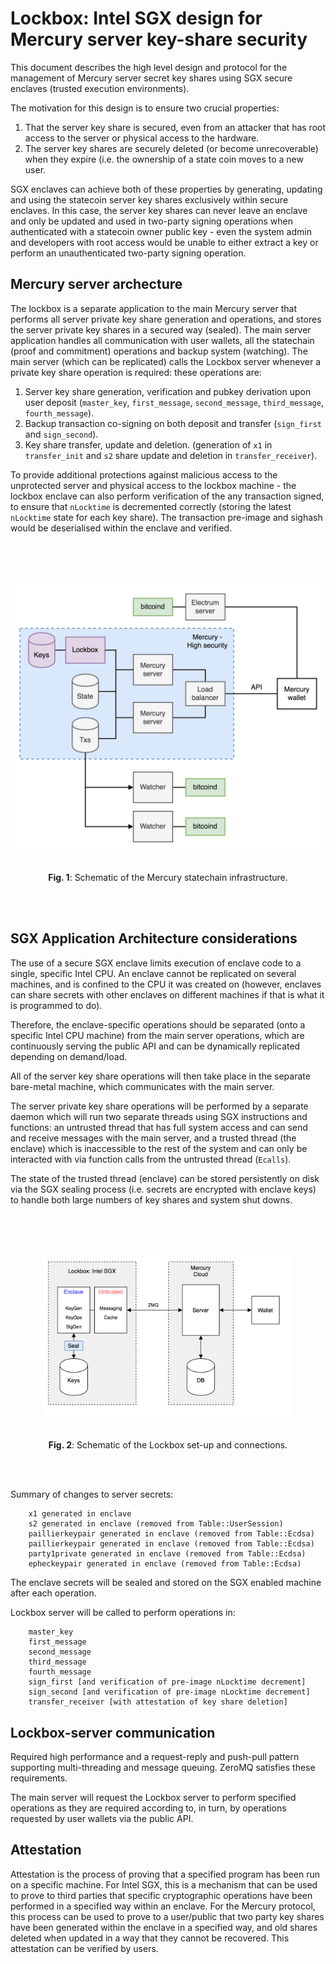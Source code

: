 # Lockbox: Intel SGX design for Mercury server key-share security

This document describes the high level design and protocol for the management of Mercury server secret key shares using SGX secure enclaves (trusted execution environments). 

The motivation for this design is to ensure two crucial properties: 

1. That the server key share is secured, even from an attacker that has root access to the server or physical access to the hardware. 
2. The server key shares are securely deleted (or become unrecoverable) when they expire (i.e. the ownership of a state coin moves to a new user. 

SGX enclaves can achieve both of these properties by generating, updating and using the statecoin server key shares exclusively within secure enclaves. In this case, the server key shares can never leave an enclave and only be updated and used in two-party signing operations when authenticated with a statecoin owner public key - even the system admin and developers with root access would be unable to either extract a key or perform an unauthenticated two-party signing operation. 

## Mercury server archecture

The lockbox is a separate application to the main Mercury server that performs all server private key share generation and operations, and stores the server private key shares in a secured way (sealed). The main server application handles all communication with user wallets, all the statechain (proof and commitment) operations and backup system (watching). The main server (which can be replicated) calls the Lockbox server whenever a private key share operation is required: these operations are:

1. Server key share generation, verification and pubkey derivation upon user deposit (`master_key`, `first_message`, `second_message`, `third_message`, `fourth_message`). 
2. Backup transaction co-signing on both deposit and transfer (`sign_first` and `sign_second`). 
3. Key share transfer, update and deletion. (generation of `x1` in `transfer_init` and `s2` share update and deletion in `transfer_receiver`). 

To provide additional protections against malicious access to the unprotected server and physical access to the lockbox machine - the lockbox enclave can also perform verification of the any transaction signed, to ensure that `nLocktime` is decremented correctly (storing the latest `nLocktime` state for each key share). The transaction pre-image and sighash would be deserialised within the enclave and verified. 

<br><br>
<p align="center">
<img src="images/fig1.png" align="middle" width="550" vspace="20">
</p>

<p align="center">
  <b>Fig. 1</b>: Schematic of the Mercury statechain infrastructure. 
</p>
<br><br>

## SGX Application Architecture considerations

The use of a secure SGX enclave limits execution of enclave code to a single, specific Intel CPU. An enclave cannot be replicated on several machines, and is confined to the CPU it was created on (however, enclaves can share secrets with other enclaves on different machines if that is what it is programmed to do). 

Therefore, the enclave-specific operations should be separated (onto a specific Intel CPU machine) from the main server operations, which are continuously serving the public API and can be dynamically replicated depending on demand/load. 

All of the server key share operations will then take place in the separate bare-metal machine, which communicates with the main server. 

The server private key share operations will be performed by a separate daemon which will run two separate threads using SGX instructions and functions: an untrusted thread that has full system access and can send and receive messages with the main server, and a trusted thread (the enclave) which is inaccessible to the rest of the system and can only be interacted with via function calls from the untrusted thread (`Ecalls`). 

The state of the trusted thread (enclave) can be stored persistently on disk via the SGX sealing process (i.e. secrets are encrypted with enclave keys) to handle both large numbers of key shares and system shut downs. 

<br><br>
<p align="center">
<img src="images/fig2.png" align="middle" width="400" vspace="20">
</p>

<p align="center">
  <b>Fig. 2</b>: Schematic of the Lockbox set-up and connections. 
</p>
<br><br>


Summary of changes to server secrets:

```
	x1 generated in enclave
	s2 generated in enclave (removed from Table::UserSession)
	paillierkeypair generated in enclave (removed from Table::Ecdsa)
	paillierkeypair generated in enclave (removed from Table::Ecdsa)
	party1private generated in enclave (removed from Table::Ecdsa)
	epheckeypair generated in enclave (removed from Table::Ecdsa)
```

The enclave secrets will be sealed and stored on the SGX enabled machine after each operation. 

Lockbox server will be called to perform operations in:

```
	master_key
	first_message
	second_message
	third_message
   	fourth_message
    sign_first [and verification of pre-image nLocktime decrement]
    sign_second [and verification of pre-image nLocktime decrement]
	transfer_receiver [with attestation of key share deletion]
```

## Lockbox-server communication

Required high performance and a request-reply and push-pull pattern supporting multi-threading and message queuing. ZeroMQ satisfies these requirements. 

The main server will request the Lockbox server to perform specified operations as they are required according to, in turn, by operations requested by user wallets via the public API. 

## Attestation

Attestation is the process of proving that a specified program has been run on a specific machine. For Intel SGX, this is a mechanism that can be used to prove to third parties that specific cryptographic operations have been performed in a specified way within an enclave. For the Mercury protocol, this process can be used to prove to a user/public that two party key shares have been generated within the enclave in a specified way, and old shares deleted when updated in a way that they cannot be recovered. This attestation can be verified by users. 

